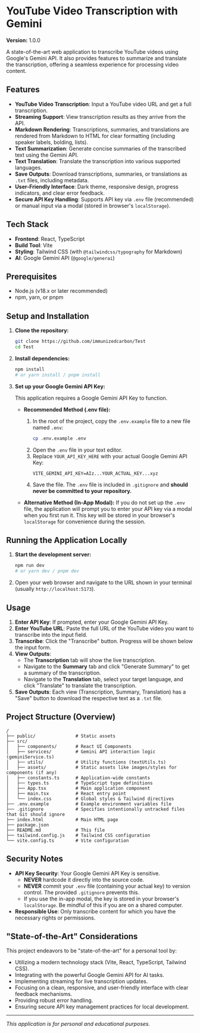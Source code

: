 # YouTube Video Transcription with Gemini

**Version:** 1.0.0

A state-of-the-art web application to transcribe YouTube videos using Google's Gemini API. It also provides features to summarize and translate the transcription, offering a seamless experience for processing video content.

## Features

*   **YouTube Video Transcription**: Input a YouTube video URL and get a full transcription.
*   **Streaming Support**: View transcription results as they arrive from the API.
*   **Markdown Rendering**: Transcriptions, summaries, and translations are rendered from Markdown to HTML for clear formatting (including speaker labels, bolding, lists).
*   **Text Summarization**: Generate concise summaries of the transcribed text using the Gemini API.
*   **Text Translation**: Translate the transcription into various supported languages.
*   **Save Outputs**: Download transcriptions, summaries, or translations as `.txt` files, including metadata.
*   **User-Friendly Interface**: Dark theme, responsive design, progress indicators, and clear error feedback.
*   **Secure API Key Handling**: Supports API key via `.env` file (recommended) or manual input via a modal (stored in browser's `localStorage`).

## Tech Stack

*   **Frontend**: React, TypeScript
*   **Build Tool**: Vite
*   **Styling**: Tailwind CSS (with `@tailwindcss/typography` for Markdown)
*   **AI**: Google Gemini API (`@google/generai`)

## Prerequisites

*   Node.js (v18.x or later recommended)
*   npm, yarn, or pnpm

## Setup and Installation

1.  **Clone the repository:**
    ```bash
    git clone https://github.com/immunizedcarbon/Test
    cd Test
    ```

2.  **Install dependencies:**
    ```bash
    npm install
    # or yarn install / pnpm install
    ```

3.  **Set up your Google Gemini API Key:**

    This application requires a Google Gemini API Key to function.

    *   **Recommended Method (.env file):**
        1.  In the root of the project, copy the `.env.example` file to a new file named `.env`:
            ```bash
            cp .env.example .env
            ```
        2.  Open the `.env` file in your text editor.
        3.  Replace `YOUR_API_KEY_HERE` with your actual Google Gemini API Key:
            ```env
            VITE_GEMINI_API_KEY=AIz...YOUR_ACTUAL_KEY...xyz
            ```
        4.  Save the file. The `.env` file is included in `.gitignore` and **should never be committed to your repository.**

    *   **Alternative Method (In-App Modal):**
        If you do not set up the `.env` file, the application will prompt you to enter your API key via a modal when you first run it. This key will be stored in your browser's `localStorage` for convenience during the session.

## Running the Application Locally

1.  **Start the development server:**
    ```bash
    npm run dev
    # or yarn dev / pnpm dev
    ```

2.  Open your web browser and navigate to the URL shown in your terminal (usually `http://localhost:5173`).

## Usage

1.  **Enter API Key**: If prompted, enter your Google Gemini API Key.
2.  **Enter YouTube URL**: Paste the full URL of the YouTube video you want to transcribe into the input field.
3.  **Transcribe**: Click the "Transcribe" button. Progress will be shown below the input form.
4.  **View Outputs**:
    *   The **Transcription** tab will show the live transcription.
    *   Navigate to the **Summary** tab and click "Generate Summary" to get a summary of the transcription.
    *   Navigate to the **Translation** tab, select your target language, and click "Translate" to translate the transcription.
5.  **Save Outputs**: Each view (Transcription, Summary, Translation) has a "Save" button to download the respective text as a `.txt` file.

## Project Structure (Overview)

```
/
├── public/               # Static assets
├── src/
│   ├── components/       # React UI Components
│   ├── services/         # Gemini API interaction logic (geminiService.ts)
│   ├── utils/            # Utility functions (textUtils.ts)
│   ├── assets/           # Static assets like images/styles for components (if any)
│   ├── constants.ts      # Application-wide constants
│   ├── types.ts          # TypeScript type definitions
│   ├── App.tsx           # Main application component
│   ├── main.tsx          # React entry point
│   └── index.css         # Global styles & Tailwind directives
├── .env.example          # Example environment variables file
├── .gitignore            # Specifies intentionally untracked files that Git should ignore
├── index.html            # Main HTML page
├── package.json
├── README.md             # This file
├── tailwind.config.js    # Tailwind CSS configuration
└── vite.config.ts        # Vite configuration
```

## Security Notes

*   **API Key Security**: Your Google Gemini API Key is sensitive.
    *   **NEVER** hardcode it directly into the source code.
    *   **NEVER** commit your `.env` file (containing your actual key) to version control. The provided `.gitignore` prevents this.
    *   If you use the in-app modal, the key is stored in your browser's `localStorage`. Be mindful of this if you are on a shared computer.
*   **Responsible Use**: Only transcribe content for which you have the necessary rights or permissions.

## "State-of-the-Art" Considerations

This project endeavors to be "state-of-the-art" for a personal tool by:
*   Utilizing a modern technology stack (Vite, React, TypeScript, Tailwind CSS).
*   Integrating with the powerful Google Gemini API for AI tasks.
*   Implementing streaming for live transcription updates.
*   Focusing on a clean, responsive, and user-friendly interface with clear feedback mechanisms.
*   Providing robust error handling.
*   Ensuring secure API key management practices for local development.

---
*This application is for personal and educational purposes.*
```
